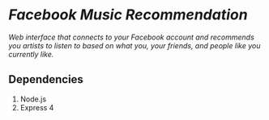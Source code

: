 # _Facebook Music Recommendation_

_Web interface that connects to your Facebook account and recommends you artists to listen to based on what you, your friends, and people like you currently like._

## Dependencies

1. Node.js
2. Express 4